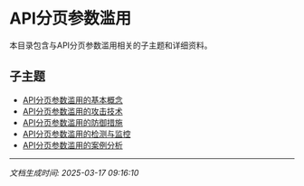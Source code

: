 # API分页参数滥用

本目录包含与API分页参数滥用相关的子主题和详细资料。

## 子主题

- [API分页参数滥用的基本概念](api-pagination-abuse/basic-concepts.md)
- [API分页参数滥用的攻击技术](api-pagination-abuse/attack-techniques.md)
- [API分页参数滥用的防御措施](api-pagination-abuse/defense-measures.md)
- [API分页参数滥用的检测与监控](api-pagination-abuse/detection-monitoring.md)
- [API分页参数滥用的案例分析](api-pagination-abuse/case-studies.md)

---

*文档生成时间: 2025-03-17 09:16:10*

